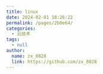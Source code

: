 ```yaml
---
title: linux
date: 2024-02-01 18:26:22
permalink: /pages/2b0e64/
categories: 
  - 云技术
tags: 
  - null
author: 
  name: zx_0828
  link: https://github.com/zx_0828
---
```

